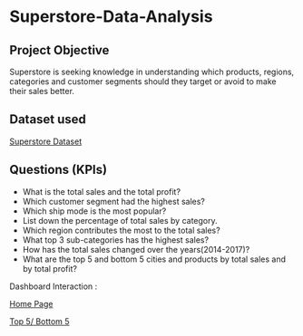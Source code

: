 # Superstore-Data-Analysis

## Project Objective
Superstore is seeking knowledge in understanding which products, regions, categories and customer segments should they target or avoid to make their sales better.


## Dataset used
<a href="https://github.com/ssuunn31/Superstore_Sales-Data-Analysis/blob/main/cleaned_data2.csv">Superstore Dataset</a>


## Questions (KPIs)
- What is the total sales and the total profit?
- Which customer segment had the highest sales?
- Which ship mode is the most popular?
- List down the percentage of total sales by category.
- Which region contributes the most to the total sales?
- What top 3 sub-categories has the highest sales?
- How has the total sales changed over the years(2014-2017)?
- What are the top 5 and bottom 5 cities and products by total sales and by total profit?


Dashboard Interaction :

<a href="https://github.com/ssuunn31/Superstore_Sales-Data-Analysis/blob/main/Home_Page.png">Home Page</a>

<a href="https://github.com/ssuunn31/Superstore_Sales-Data-Analysis/blob/main/Top%205%2CBottom%205.png">Top 5/ Bottom 5</a>
